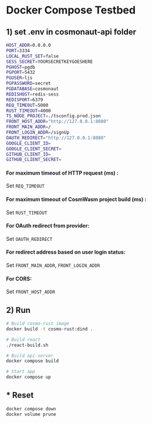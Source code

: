 # Docker Compose Testbed
## 1) set .env in cosmonaut-api folder
```sh
HOST_ADDR=0.0.0.0
PORT=3334
LOCAL_RUST_SET=false
SESS_SECRET=YOURSECRETKEYGOESHERE
PGHOST=pgdb
PGPORT=5432
PGUSER=ljs
PGPASSWORD=secret
PGDATABASE=cosmonaut
REDISHOST=redis-sess
REDISPORT=6379
REQ_TIMEOUT=5000
RUST_TIMEOUT=4000
TS_NODE_PROJECT=./tsconfig.prod.json
FRONT_HOST_ADDR="http://127.0.0.1:8080"
FRONT_MAIN_ADDR=/
FRONT_LOGIN_ADDR=/signUp
OAUTH_REDIRECT="http://127.0.0.1:8080"
GOOGLE_CLIENT_ID=
GOOGLE_CLIENT_SECRET=
GITHUB_CLIENT_ID=
GITHUB_CLIENT_SECRET=
```
#### For maximum timeout of HTTP request (ms) :
Set `REQ_TIMEOUT`
#### For maximum timeout of CosmWasm project build (ms) :
Set `RUST_TIMEOUT`
#### For OAuth redirect from provider:
Set `OAUTH_REDIRECT`
#### For redirect address based on user login status:
Set `FRONT_MAIN_ADDR`, `FRONT_LOGIN_ADDR`
#### For CORS:
Set `FRONT_HOST_ADDR`

## 2) Run
```sh
# Build cosmo-rust image
docker build -t cosmo-rust:dind .

# Build react
./react-build.sh

# Build api-server
docker compose build

# Start app
docker compose up
```
## * Reset
```sh
docker compose down
docker volume prune
```
